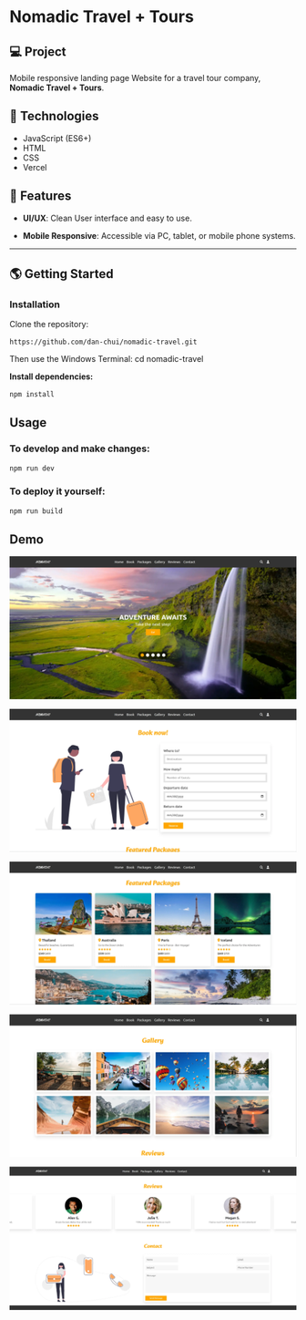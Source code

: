 # Nomadic Travel + Tours

## 💻 Project
Mobile responsive landing page Website for a travel tour company, **Nomadic Travel + Tours**.


## 🚀 Technologies

- JavaScript (ES6+)
- HTML
- CSS
- Vercel

## 💫 Features

- **UI/UX**: Clean User interface and easy to use.

- **Mobile Responsive**: Accessible via PC, tablet, or mobile phone systems.

---

## 🌎 Getting Started

### Installation

Clone the repository:

```
https://github.com/dan-chui/nomadic-travel.git
```

Then use the Windows Terminal: cd nomadic-travel


**Install dependencies:**

```
npm install
```

## Usage
### To develop and make changes:

```
npm run dev
```

### To deploy it yourself:

```
npm run build
```

## Demo

![](/assets/screenshot1.webp)

![](/assets/screenshot2.webp)

![](/assets/screenshot3.webp)

![](/assets/screenshot4.webp)

![](/assets/screenshot5.webp)
